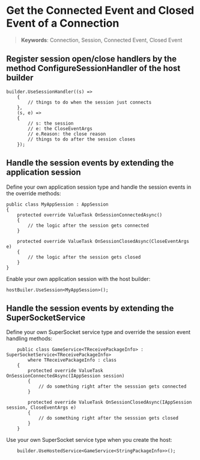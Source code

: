 # Get the Connected Event and Closed Event of a Connection

> __Keywords__: Connection, Session, Connected Event, Closed Event

## Register session open/close handlers by the method ConfigureSessionHandler of the host builder

    builder.UseSessionHandler((s) =>
        {
            // things to do when the session just connects
        },
        (s, e) =>
        {
            // s: the session
            // e: the CloseEventArgs
            // e.Reason: the close reason
            // things to do after the session closes
        });


## Handle the session events by extending the application session

Define your own application session type and handle the session events in the override methods:

    public class MyAppSession : AppSession
    {
        protected override ValueTask OnSessionConnectedAsync()
        {
            // the logic after the session gets connected
        }

        protected override ValueTask OnSessionClosedAsync(CloseEventArgs e)
        {
            // the logic after the session gets closed
        }
    }

Enable your own application session with the host builder:

    hostBuiler.UseSession<MyAppSession>();


## Handle the session events by extending the SuperSocketService

Define your own SuperSocket service type and override the session event handling methods:

        public class GameService<TReceivePackageInfo> : SuperSocketService<TReceivePackageInfo>
            where TReceivePackageInfo : class
        {
            protected override ValueTask OnSessionConnectedAsync(IAppSession session)
            {
                // do something right after the sesssion gets connected
            }

            protected override ValueTask OnSessionClosedAsync(IAppSession session, CloseEventArgs e)
            {
                // do something right after the sesssion gets closed
            }
        }

Use your own SuperSocket service type when you create the host:

        builder.UseHostedService<GameService<StringPackageInfo>>();